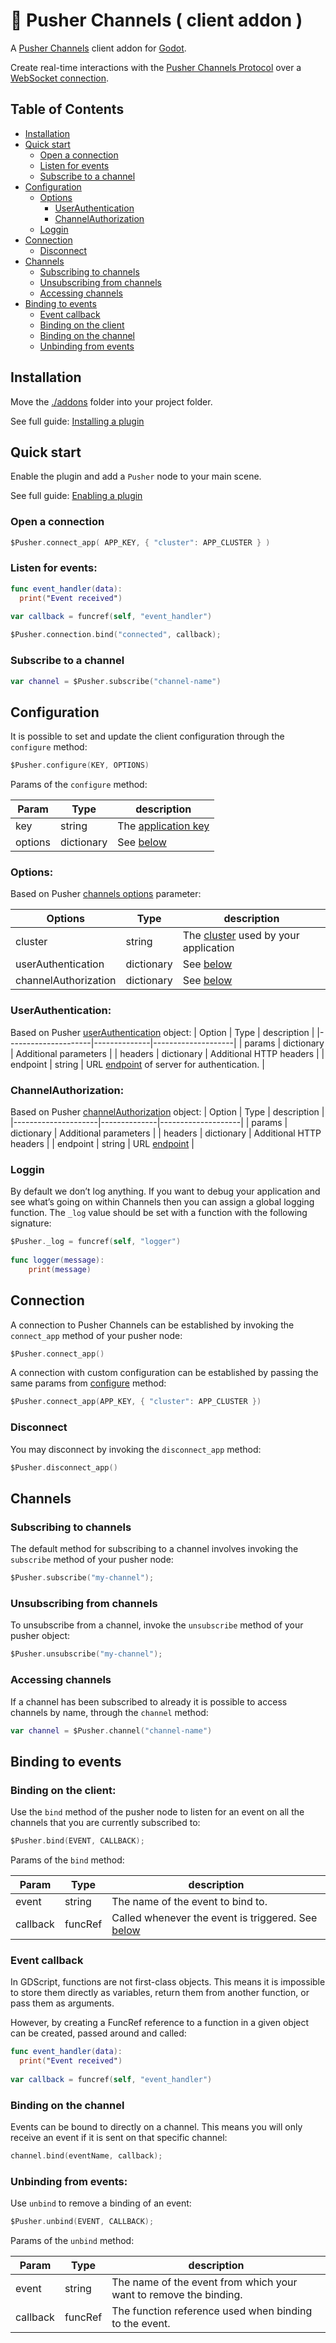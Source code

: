 # :rocket: Pusher Channels ( client addon )

A [Pusher Channels](https://pusher.com/channels) client  addon for [Godot](https://github.com/godotengine/godot).

Create real-time interactions with the [Pusher Channels Protocol](https://pusher.com/docs/channels/library_auth_reference/pusher-websockets-protocol/) over a [WebSocket connection](https://docs.godotengine.org/en/stable/tutorials/networking/websocket.html).

## Table of Contents
- [Installation](#installation)
- [Quick start](#quick-start)
  - [Open a connection](#open-a-connection)
  - [Listen for events](#listen-for-events)
  - [Subscribe to a channel](#subscribe-to-a-channel)
- [Configuration](#configuration)
    - [Options](#options)
       - [UserAuthentication](#userauthentication)
       - [ChannelAuthorization](#userauthentication)
    - [Loggin](#loggin)
- [Connection](#configuration)
  - [Disconnect](#disconnect)
- [Channels](#channels)
  - [Subscribing to channels](#subscribing-to-channels)
  - [Unsubscribing from channels](#unsubscribing-from-channels)
  - [Accessing channels](#accessing-channels)
- [Binding to events](#binding-to-events)
  - [Event callback](#event-callback)
  - [Binding on the client](#binding-on-the-client)
  - [Binding on the channel](#binding-on-the-channel)
  - [Unbinding from events](#unbinding-from-events)
  
## Installation
Move the [./addons](https://github.com/btzr-io/pusher-websocket-godot/tree/main/addons/) folder into your project folder.

See full guide: [Installing a plugin](https://docs.godotengine.org/en/stable/tutorials/plugins/editor/installing_plugins.html#installing-a-plugin)


## Quick start
Enable the plugin and add a `Pusher` node to your main scene.

See full guide: [Enabling a plugin](https://docs.godotengine.org/en/stable/tutorials/plugins/editor/installing_plugins.html#enabling-a-plugin)


### Open a connection
```swift
$Pusher.connect_app( APP_KEY, { "cluster": APP_CLUSTER } )
```

### Listen for events:
```swift
func event_handler(data):
  print("Event received")
  
var callback = funcref(self, "event_handler")

$Pusher.connection.bind("connected", callback);

```

### Subscribe to a channel
```swift
var channel = $Pusher.subscribe("channel-name")
```



## Configuration

It is possible to set and update the client configuration through the `configure` method:

```swift
$Pusher.configure(KEY, OPTIONS)
```

Params of the `configure` method:

| Param            | Type         | description             |
|------------------|--------------|-------------------------|
| key              | string       | The [application key](https://pusher.com/docs/channels/using_channels/connection/#applicationkey-2105278448)     |
| options          | dictionary   | See [below](#options)   |

### Options:

Based on Pusher [channels options](https://pusher.com/docs/channels/using_channels/connection/#channels-options-parameter) parameter:

| Options             | Type         | description        |
|---------------------|--------------|--------------------|
| cluster             | string       | The [cluster](https://pusher.com/docs/channels/miscellaneous/clusters/) used by your application |
| userAuthentication  | dictionary   | See [below](#userauthentication) |
| channelAuthorization  | dictionary   | See [below](#channelauthorization) |

### UserAuthentication:

Based on Pusher [userAuthentication](https://pusher.com/docs/channels/using_channels/connection/#userauthentication-849556825) object:
| Option             | Type         | description        |
|---------------------|--------------|--------------------|
| params              | dictionary   | Additional parameters |
| headers             | dictionary   | Additional HTTP headers |
| endpoint            | string       | URL [endpoint](https://pusher.com/docs/channels/using_channels/connection/#userauthenticationendpoint-1618076675) of server for authentication. |

### ChannelAuthorization:

Based on Pusher [channelAuthorization](https://pusher.com/docs/channels/using_channels/connection/#channelauthorization-1528180693) object:
| Option             | Type         | description        |
|---------------------|--------------|--------------------|
| params              | dictionary   | Additional parameters |
| headers             | dictionary   | Additional HTTP headers |
| endpoint            | string       | URL [endpoint](https://pusher.com/docs/channels/using_channels/connection/#channelauthorizationendpoint-1363574431) |

### Loggin
By default we don’t log anything. If you want to debug your application and see what’s going on within Channels then you can assign a global logging function.
The `_log` value should be set with a function with the following signature:

```swift
$Pusher._log = funcref(self, "logger")
  
func logger(message):
	print(message)
```

## Connection
A connection to Pusher Channels can be established by invoking the `connect_app` method of your pusher node:
```swift
$Pusher.connect_app()
```
A connection with custom configuration can be established by passing the same params from [configure](#runtime) method:
```swift
$Pusher.connect_app(APP_KEY, { "cluster": APP_CLUSTER })
```
### Disconnect
You may disconnect by invoking the `disconnect_app` method:
```swift
$Pusher.disconnect_app()
```
## Channels

### Subscribing to channels
The default method for subscribing to a channel involves invoking the `subscribe` method of your pusher node:
```swift
$Pusher.subscribe("my-channel");
```

### Unsubscribing from channels
To unsubscribe from a channel, invoke the `unsubscribe` method of your pusher object:
```swift
$Pusher.unsubscribe("my-channel");
```

### Accessing channels
If a channel has been subscribed to already it is possible to access channels by name, through the `channel` method:
```swift
var channel = $Pusher.channel("channel-name")
```




## Binding to events

### Binding on the client:
Use the `bind` method of the pusher node to listen for an event on all the channels that you are currently subscribed to:

```swift
$Pusher.bind(EVENT, CALLBACK);
```
Params of the `bind` method:

| Param            | Type         | description             |
|------------------|--------------|-------------------------|
| event            | string       | The name of the event to bind to. | 
| callback         | funcRef      | Called whenever the event is triggered. See [below](#event-callback) |

### Event callback
In GDScript, functions are not first-class objects. This means it is impossible to store them directly as variables, return them from another function, or pass them as arguments.

However, by creating a FuncRef reference to a function in a given object can be created, passed around and called:

```swift
func event_handler(data):
  print("Event received")
  
var callback = funcref(self, "event_handler")
```

### Binding on the channel
Events can be bound to directly on a channel. This means you will only receive an event if it is sent on that specific channel:
```swift
channel.bind(eventName, callback);
```

### Unbinding from events:
Use `unbind` to remove a binding of an event:

```swift
$Pusher.unbind(EVENT, CALLBACK);
```

Params of the `unbind` method:

| Param            | Type         | description             |
|------------------|--------------|-------------------------|
| event            | string       | The name of the event from which your want to remove the binding. | 
| callback         | funcRef      | The function reference used when binding to the event.    |

